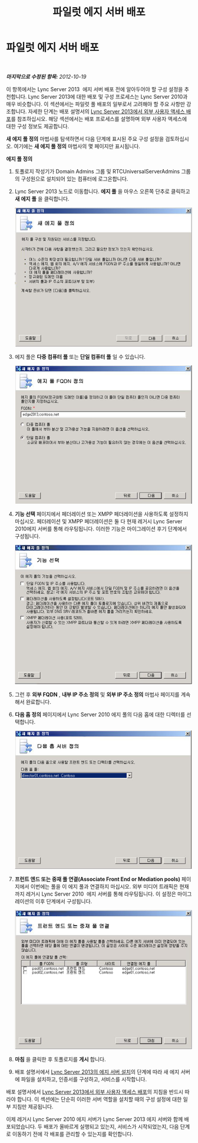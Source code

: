 ﻿---
title: 파일럿 에지 서버 배포
TOCTitle: 파일럿 에지 서버 배포
ms:assetid: dab345c0-8577-4c11-ac73-fe8b2a75f4cf
ms:mtpsurl: https://technet.microsoft.com/ko-kr/library/JJ205306(v=OCS.15)
ms:contentKeyID: 49305231
ms.date: 08/10/2015
mtps_version: v=OCS.15
ms.translationtype: HT
---

# 파일럿 에지 서버 배포

 

_**마지막으로 수정된 항목:** 2012-10-19_

이 항목에서는 Lync Server 2013  에지 서버 배포 전에 알아두어야 할 구성 설정을 추천합니다. Lync Server 2013에 대한 배포 및 구성 프로세스는 Lync Server 2010과 매우 비슷합니다. 이 섹션에서는 파일럿 풀 배포의 일부로서 고려해야 할 주요 사항만 강조합니다. 자세한 단계는 배포 설명서의 [Lync Server 2013에서 외부 사용자 액세스 배포](lync-server-2013-deploying-external-user-access.md)를 참조하십시오. 해당 섹션에서는 배포 프로세스를 설명하며 외부 사용자 액세스에 대한 구성 정보도 제공합니다.

**새 에지 풀 정의** 마법사를 탐색하면서 다음 단계에 표시된 주요 구성 설정을 검토하십시오. 여기에는 **새 에지 풀 정의** 마법사의 몇 페이지만 표시됩니다.

**에지 풀 정의**

1.  토폴로지 작성기가 Domain Admins 그룹 및 RTCUniversalServerAdmins 그룹의 구성원으로 설치되어 있는 컴퓨터에 로그온합니다.

2.  Lync Server 2013 노드로 이동합니다. **에지 풀** 을 마우스 오른쪽 단추로 클릭하고 **새 에지 풀** 을 클릭합니다.
    
    ![새 에지 풀 정의 대화 상자](images/JJ205306.a90d388c-49ff-4620-a19d-42e2f1bb559c(OCS.15).jpg "새 에지 풀 정의 대화 상자")

3.  에지 풀은 **다중 컴퓨터 풀** 또는 **단일 컴퓨터 풀** 일 수 있습니다.
    
    ![에지 풀 FQDN 정의 대화 상자](images/JJ205306.4904fe8f-537c-4e66-a399-1bd8a316dc10(OCS.15).jpg "에지 풀 FQDN 정의 대화 상자")

4.  **기능 선택** 페이지에서 페더레이션 또는 XMPP 페더레이션을 사용하도록 설정하지 마십시오. 페더레이션 및 XMPP 페더레이션은 둘 다 현재 레거시 Lync Server 2010에지 서버를 통해 라우팅됩니다. 이러한 기능은 마이그레이션 후기 단계에서 구성됩니다.
    
    ![기능 선택 대화 상자](images/JJ205306.cb0b45a4-2856-45ba-bd97-e49fafbb077e(OCS.15).jpg "기능 선택 대화 상자")

5.  그런 후 **외부 FQDN** , **내부 IP 주소 정의** 및 **외부 IP 주소 정의** 마법사 페이지를 계속해서 완료합니다.

6.  **다음 홉 정의** 페이지에서 Lync Server 2010 에지 풀의 다음 홉에 대한 디렉터를 선택합니다.
    
    ![다음 홉 정의 대화 상자](images/JJ205306.11baf3ea-74f5-4eb7-8650-b03b3b190416(OCS.15).jpg "다음 홉 정의 대화 상자")

7.  **프런트 엔드 또는 중재 풀 연결(Associate Front End or Mediation pools)** 페이지에서 이번에는 풀을 이 에지 풀과 연결하지 마십시오. 외부 미디어 트래픽은 현재까지 레거시 Lync Server 2010  에지 서버를 통해 라우팅됩니다. 이 설정은 마이그레이션의 이후 단계에서 구성됩니다.
    
    ![프런트 엔드 풀 연결 대화 상자](images/JJ205306.fe0da887-7b51-4564-afc5-d57da95a2eb6(OCS.15).jpg "프런트 엔드 풀 연결 대화 상자")

8.  **마침** 을 클릭한 후 토폴로지를 **게시** 합니다.

9.  배포 설명서에서 [Lync Server 2013의 에지 서버 설치](lync-server-2013-install-edge-servers.md)의 단계에 따라 새 에지 서버에 파일을 설치하고, 인증서를 구성하고, 서비스를 시작합니다.

배포 설명서에서 [Lync Server 2013에서 외부 사용자 액세스 배포](lync-server-2013-deploying-external-user-access.md)의 지침을 반드시 따라야 합니다. 이 섹션에는 단순히 이러한 서버 역할을 설치할 때의 구성 설정에 대한 일부 지침만 제공됩니다.

이제 레거시 Lync Server 2010 에지 서버가 Lync Server 2013 에지 서버와 함께 배포되었습니다. 두 배포가 올바르게 실행되고 있는지, 서비스가 시작되었는지, 다음 단계로 이동하기 전에 각 배포를 관리할 수 있는지를 확인합니다.

